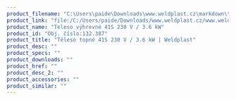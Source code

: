 ```yaml
---
product_filename: "C:\Users\paide\Downloads\www.weldplast.cz\markdown\teleso-topne-41s-230-v-36-kw.md"
product_link: "file:/C:/Users/paide/Downloads/www.weldplast.cz/www.weldplast.cz/sk/teleso-topne-41s-230-v-36-kw"
product_name: "Teleso výhrevné 41S 230 V / 3.6 kW"
product_id: "Obj. číslo:132.387"
product_title: "Těleso topné 41S 230 V / 3.6 kW | Weldplast"
product_desc: ""
product_specs: ""
product_downloads: ""
product_href: ""
product_desc_2: ""
product_accessories: ""
product_similar: ""
---
```

